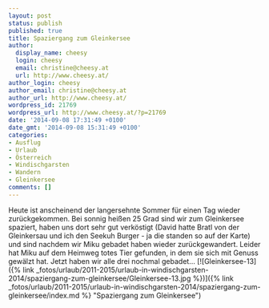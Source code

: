 ```yaml
---
layout: post
status: publish
published: true
title: Spaziergang zum Gleinkersee
author:
  display_name: cheesy
  login: cheesy
  email: christine@cheesy.at
  url: http://www.cheesy.at/
author_login: cheesy
author_email: christine@cheesy.at
author_url: http://www.cheesy.at/
wordpress_id: 21769
wordpress_url: http://www.cheesy.at/?p=21769
date: '2014-09-08 17:31:49 +0100'
date_gmt: '2014-09-08 15:31:49 +0100'
categories:
- Ausflug
- Urlaub
- Österreich
- Windischgarsten
- Wandern
- Gleinkersee
comments: []
---
```

Heute ist anscheinend der langersehnte Sommer für einen Tag wieder zurückgekommen. Bei sonnig heißen 25 Grad sind wir zum Gleinkersee spaziert, haben uns dort sehr gut verköstigt (David hatte Bratl von der Gleinkersau und ich den Seekuh Burger - ja die standen so auf der Karte) und sind nachdem wir Miku gebadet haben wieder zurückgewandert. Leider hat Miku auf dem Heimweg totes Tier gefunden, in dem sie sich mit Genuss gewälzt hat. Jetzt haben wir alle drei nochmal gebadet...
[![Gleinkersee-13]({% link _fotos/urlaub/2011-2015/urlaub-in-windischgarsten-2014/spaziergang-zum-gleinkersee/Gleinkersee-13.jpg %})]({% link _fotos/urlaub/2011-2015/urlaub-in-windischgarsten-2014/spaziergang-zum-gleinkersee/index.md %} "Spaziergang zum Gleinkersee")

